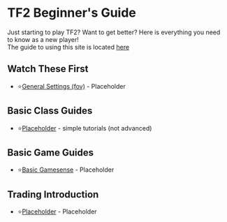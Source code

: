 # TF2 Beginner's Guide
Just starting to play TF2? Want to get better? Here is everything you need to know as a new player!  
The guide to using this site is located [here](/help)  

## Watch These First  
* ⭐[General Settings (fov)](https://marketplace.tf/) -  Placeholder  

## Basic Class Guides
* ⭐[Placeholder](https://backpack.tf/) - simple tutorials (not advanced)    

## Basic Game Guides
* ⭐[Basic Gamesense](https://www.steamtrades.com/trades/search?have=tf2) - Placeholder  

## Trading Introduction  
* ⭐[Placeholder](https://rep.tf/) - Placeholder  
